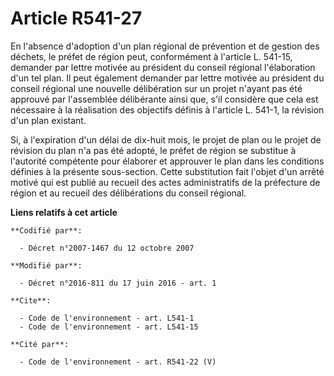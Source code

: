 # Article R541-27

En l'absence d'adoption d'un plan régional de prévention et de gestion des déchets, le préfet de région peut, conformément à
l'article L. 541-15, demander par lettre motivée au président du conseil régional l'élaboration d'un tel plan. Il peut
également demander par lettre motivée au président du conseil régional une nouvelle délibération sur un projet n'ayant pas
été approuvé par l'assemblée délibérante ainsi que, s'il considère que cela est nécessaire à la réalisation des objectifs
définis à l'article L. 541-1, la révision d'un plan existant. 

Si, à l'expiration d'un délai de dix-huit mois, le projet de plan ou le projet de révision du plan n'a pas été adopté, le
préfet de région se substitue à l'autorité compétente pour élaborer et approuver le plan dans les conditions définies à la
présente sous-section. Cette substitution fait l'objet d'un arrêté motivé qui est publié au recueil des actes administratifs
de la préfecture de région et au recueil des délibérations du conseil régional.

**Liens relatifs à cet article**

	**Codifié par**:

	  - Décret n°2007-1467 du 12 octobre 2007

	**Modifié par**:

	  - Décret n°2016-811 du 17 juin 2016 - art. 1

	**Cite**:

	  - Code de l'environnement - art. L541-1
	  - Code de l'environnement - art. L541-15

	**Cité par**:

	  - Code de l'environnement - art. R541-22 (V)
